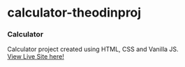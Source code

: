 # calculator-theodinproj
### Calculator <br>
Calculator project created using HTML, CSS and Vanilla JS. <br>
[View Live Site here!](https://churrowaffles.github.io/calculator-theodinproj/)